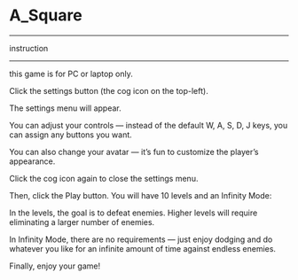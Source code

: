 # A_Square
____________

  instruction 
____________

this game is for PC or laptop only.

Click the settings button (the cog icon on the top-left).

The settings menu will appear.

You can adjust your controls — instead of the default W, A, S, D, J keys, you can assign any buttons you want.

You can also change your avatar — it’s fun to customize the player’s appearance.

Click the cog icon again to close the settings menu.

Then, click the Play button. You will have 10 levels and an Infinity Mode:

In the levels, the goal is to defeat enemies. Higher levels will require eliminating a larger number of enemies.

In Infinity Mode, there are no requirements — just enjoy dodging and do whatever you like for an infinite amount of time against endless enemies.

Finally, enjoy your game! 
